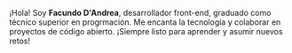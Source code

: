 ¡Hola! Soy **Facundo D'Andrea**, desarrollador front-end, graduado como técnico superior en progrmación. Me encanta la tecnología y colaborar en proyectos de código abierto. ¡Siempre listo para aprender y asumir nuevos retos!

